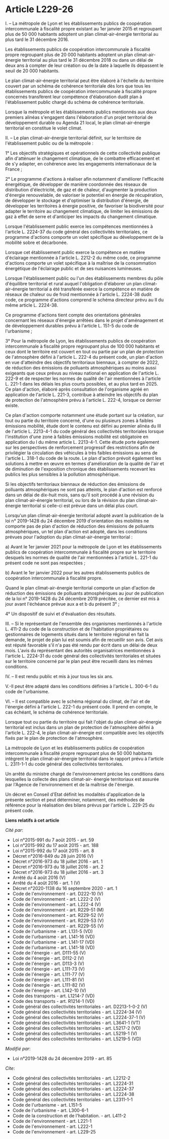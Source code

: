 # Article L229-26

I. – La métropole de Lyon et les établissements publics de coopération intercommunale à fiscalité propre existant au 1er
janvier 2015 et regroupant plus de 50 000 habitants adoptent un plan climat-air-énergie territorial au plus tard le 31
décembre 2016.

Les établissements publics de coopération intercommunale à fiscalité propre regroupant plus de 20 000 habitants adoptent un
plan climat-air-énergie territorial au plus tard le 31 décembre 2018 ou dans un délai de deux ans à compter de leur création
ou de la date à laquelle ils dépassent le seuil de 20 000 habitants.

Le plan climat-air-énergie territorial peut être élaboré à l'échelle du territoire couvert par un schéma de cohérence
territoriale dès lors que tous les établissements publics de coopération intercommunale à fiscalité propre concernés
transfèrent leur compétence d'élaboration dudit plan à l'établissement public chargé du schéma de cohérence territoriale.

Lorsque la métropole et les établissements publics mentionnés aux deux premiers alinéas s'engagent dans l'élaboration d'un
projet territorial de développement durable ou Agenda 21 local, le plan climat-air-énergie territorial en constitue le volet
climat.

II. – Le plan climat-air-énergie territorial définit, sur le territoire de l'établissement public ou de la métropole :

1° Les objectifs stratégiques et opérationnels de cette collectivité publique afin d'atténuer le changement climatique, de le
combattre efficacement et de s'y adapter, en cohérence avec les engagements internationaux de la France ;

2° Le programme d'actions à réaliser afin notamment d'améliorer l'efficacité énergétique, de développer de manière coordonnée
des réseaux de distribution d'électricité, de gaz et de chaleur, d'augmenter la production d'énergie renouvelable, de
valoriser le potentiel en énergie de récupération, de développer le stockage et d'optimiser la distribution d'énergie, de
développer les territoires à énergie positive, de favoriser la biodiversité pour adapter le territoire au changement
climatique, de limiter les émissions de gaz à effet de serre et d'anticiper les impacts du changement climatique.

Lorsque l'établissement public exerce les compétences mentionnées à l'article L. 2224-37 du code général des collectivités
territoriales, ce programme d'actions comporte un volet spécifique au développement de la mobilité sobre et décarbonée.

Lorsque cet établissement public exerce la compétence en matière d'éclairage mentionnée à l'article L. 2212-2 du même code,
ce programme d'actions comporte un volet spécifique à la maîtrise de la consommation énergétique de l'éclairage public et de
ses nuisances lumineuses.

Lorsque l'établissement public ou l'un des établissements membres du pôle d'équilibre territorial et rural auquel
l'obligation d'élaborer un plan climat-air-énergie territorial a été transférée exerce la compétence en matière de réseaux de
chaleur ou de froid mentionnée à l'article L. 2224-38 dudit code, ce programme d'actions comprend le schéma directeur prévu
au II du même article L. 2224-38.

Ce programme d'actions tient compte des orientations générales concernant les réseaux d'énergie arrêtées dans le projet
d'aménagement et de développement durables prévu à l'article L. 151-5 du code de l'urbanisme ;

3° Pour la métropole de Lyon, les établissements publics de coopération intercommunale à fiscalité propre regroupant plus de
100 000 habitants et ceux dont le territoire est couvert en tout ou partie par un plan de protection de l'atmosphère défini à
l'article L. 222-4 du présent code, un plan d'action en vue d'atteindre des objectifs territoriaux biennaux, à compter de
2022, de réduction des émissions de polluants atmosphériques au moins aussi exigeants que ceux prévus au niveau national en
application de l'article L. 222-9 et de respecter les normes de qualité de l'air mentionnées à l'article L. 221-1 dans les
délais les plus courts possibles, et au plus tard en 2025. Ce plan d'action, élaboré après consultation de l'organisme agréé
en application de l'article L. 221-3, contribue à atteindre les objectifs du plan de protection de l'atmosphère prévu à
l'article L. 222-4, lorsque ce dernier existe.

Ce plan d'action comporte notamment une étude portant sur la création, sur tout ou partie du territoire concerné, d'une ou
plusieurs zones à faibles émissions mobilité, étude dont le contenu est défini au premier alinéa du III de l'article L.
2213-4-1 du code général des collectivités territoriales lorsque l'institution d'une zone à faibles émissions mobilité est
obligatoire en application du I du même article L. 2213-4-1. Cette étude porte également sur les perspectives de renforcement
progressif des restrictions afin de privilégier la circulation des véhicules à très faibles émissions au sens de l'article L.
318-1 du code de la route. Le plan d'action prévoit également les solutions à mettre en œuvre en termes d'amélioration de la
qualité de l'air et de diminution de l'exposition chronique des établissements recevant les publics les plus sensibles à la
pollution atmosphérique.

Si les objectifs territoriaux biennaux de réduction des émissions de polluants atmosphériques ne sont pas atteints, le plan
d'action est renforcé dans un délai de dix-huit mois, sans qu'il soit procédé à une révision du plan climat-air-énergie
territorial, ou lors de la révision du plan climat-air-énergie territorial si celle-ci est prévue dans un délai plus court.

Lorsqu'un plan climat-air-énergie territorial adopté avant la publication de la loi n° 2019-1428 du 24 décembre 2019
d'orientation des mobilités ne comporte pas de plan d'action de réduction des émissions de polluants atmosphériques, un tel
plan d'action est adopté, dans les conditions prévues pour l'adoption du plan climat-air-énergie territorial :

a) Avant le 1er janvier 2021 pour la métropole de Lyon et les établissements publics de coopération intercommunale à
fiscalité propre sur le territoire desquels les normes de qualité de l'air mentionnées à l'article L. 221-1 du présent code
ne sont pas respectées ;

b) Avant le 1er janvier 2022 pour les autres établissements publics de coopération intercommunale à fiscalité propre.

Quand le plan climat-air-énergie territorial comporte un plan d'action de réduction des émissions de polluants atmosphériques
au jour de publication de la loi n° 2019-1428 du 24 décembre 2019 précitée, ce dernier est mis à jour avant l'échéance prévue
aux a et b du présent 3° ;

4° Un dispositif de suivi et d'évaluation des résultats.

III. – Si le représentant de l'ensemble des organismes mentionnés à l'article L. 411-2 du code de la construction et de
l'habitation propriétaires ou gestionnaires de logements situés dans le territoire régional en fait la demande, le projet de
plan lui est soumis afin de recueillir son avis. Cet avis est réputé favorable s'il n'a pas été rendu par écrit dans un délai
de deux mois. L'avis du représentant des autorités organisatrices mentionnées à l'article L. 2224-31 du code général des
collectivités territoriales et situées sur le territoire concerné par le plan peut être recueilli dans les mêmes conditions.

IV. – Il est rendu public et mis à jour tous les six ans.

V.-Il peut être adapté dans les conditions définies à l'article L. 300-6-1 du code de l'urbanisme.

VI. – Il est compatible avec le schéma régional du climat, de l'air et de l'énergie défini à l'article L. 222-1 du présent
code. Il prend en compte, le cas échéant, le schéma de cohérence territoriale.

Lorsque tout ou partie du territoire qui fait l'objet du plan climat-air-énergie territorial est inclus dans un plan de
protection de l'atmosphère défini à l'article L. 222-4, le plan climat-air-énergie est compatible avec les objectifs fixés
par le plan de protection de l'atmosphère.

La métropole de Lyon et les établissements publics de coopération intercommunale à fiscalité propre regroupant plus de 50 000
habitants intègrent le plan climat-air-énergie territorial dans le rapport prévu à l'article L. 2311-1-1 du code général des
collectivités territoriales.

Un arrêté du ministre chargé de l'environnement précise les conditions dans lesquelles la collecte des plans climat-air-
énergie territoriaux est assurée par l'Agence de l'environnement et de la maîtrise de l'énergie.

Un décret en Conseil d'Etat définit les modalités d'application de la présente section et peut déterminer, notamment, des
méthodes de référence pour la réalisation des bilans prévus par l'article L. 229-25 du présent code.

**Liens relatifs à cet article**

_Cité par_:

  - Loi n°2015-991 du 7 août 2015 - art. 59
  - Loi n°2015-992 du 17 août 2015 - art. 188
  - Loi n°2015-992 du 17 août 2015 - art. 8
  - Décret n°2016-849 du 28 juin 2016 (V)
  - Décret n°2016-973 du 18 juillet 2016 - art. 1
  - Décret n°2016-973 du 18 juillet 2016 - art. 2
  - Décret n°2016-973 du 18 juillet 2016 - art. 3
  - Arrêté du 4 août 2016 (V)
  - Arrêté du 4 août 2016 - art. 1 (V)
  - Décret n°2020-1138 du 16 septembre 2020 - art. 1
  - Code de l'environnement - art. D222-10 (V)
  - Code de l'environnement - art. L222-2 (V)
  - Code de l'environnement - art. L222-4 (V)
  - Code de l'environnement - art. R229-51 (M)
  - Code de l'environnement - art. R229-52 (V)
  - Code de l'environnement - art. R229-53 (V)
  - Code de l'environnement - art. R229-55 (V)
  - Code de l'urbanisme - art. L131-5 (VD)
  - Code de l'urbanisme - art. L141-16 (VD)
  - Code de l'urbanisme - art. L141-17 (VD)
  - Code de l'urbanisme - art. L141-18 (VD)
  - Code de l'énergie - art. D111-55 (V)
  - Code de l'énergie - art. D112-2 (V)
  - Code de l'énergie - art. D113-3 (V)
  - Code de l'énergie - art. L111-73 (V)
  - Code de l'énergie - art. L111-77 (V)
  - Code de l'énergie - art. L111-81 (V)
  - Code de l'énergie - art. L111-82 (V)
  - Code de l'énergie - art. L142-10 (V)
  - Code des transports - art. L1214-7 (VD)
  - Code des transports - art. R1214-1 (VD)
  - Code général des collectivités territoriales - art. D2213-1-0-2 (V)
  - Code général des collectivités territoriales - art. L2224-34 (V)
  - Code général des collectivités territoriales - art. L2224-37-1 (V)
  - Code général des collectivités territoriales - art. L3641-1 (VT)
  - Code général des collectivités territoriales - art. L5217-2 (VD)
  - Code général des collectivités territoriales - art. L5219-1 (V)
  - Code général des collectivités territoriales - art. L5219-5 (VD)

_Modifié par_:

  - Loi n°2019-1428 du 24 décembre 2019 - art. 85

_Cite_:

  - Code général des collectivités territoriales - art. L2212-2
  - Code général des collectivités territoriales - art. L2224-31
  - Code général des collectivités territoriales - art. L2224-37
  - Code général des collectivités territoriales - art. L2224-38
  - Code général des collectivités territoriales - art. L2311-1-1
  - Code de l'urbanisme - art. L151-5
  - Code de l'urbanisme - art. L300-6-1
  - Code de la construction et de l'habitation. - art. L411-2
  - Code de l'environnement - art. L221-1
  - Code de l'environnement - art. L222-1
  - Code de l'environnement - art. L229-25
